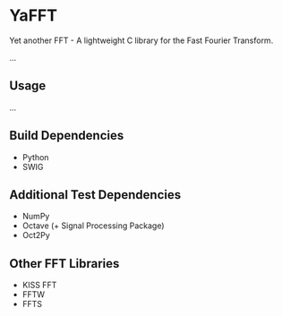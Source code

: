 # YaFFT
Yet another FFT - A lightweight C library for the Fast Fourier Transform.

...

## Usage
...

## Build Dependencies
* Python
* SWIG

## Additional Test Dependencies
* NumPy
* Octave (+ Signal Processing Package)
* Oct2Py

## Other FFT Libraries
* KISS FFT
* FFTW
* FFTS

